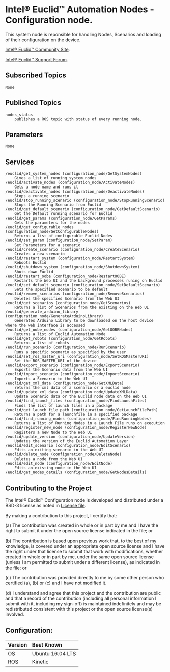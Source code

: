 # Intel&reg; Euclid&trade; Automation Nodes - Configuration node.

This system node is reponsible for handling Nodes, Scenarios and loading of their configuration on the device. 

[Intel® Euclid™ Community Site](http://www.euclidcommunity.intel.com).

[Intel® Euclid™ Support Forum](http://www.intel.com/content/www/us/en/support/emerging-technologies/intel-euclid-development-kit.html).

## Subscribed Topics

    None

## Published Topics

    nodes_status 
        publishes a ROS topic with status of every running node.
		
## Parameters
    None
		
## Services
    /euclid/get_system_nodes (configuration_node/GetSystemNodes)
        Gives a list of running system nodes
    /euclid/activate_nodes (configuration_node/ActivateNodes)
        Gets a node name and runs it
    /euclid/deactivate_nodes (configuration_node/DeactivateNodes)
        Stops a running scenario
    /euclid/stop_running_scenario (configuration_node/StopRunningScenario)
        Stops the Running Scenario from Euclid
    /euclid/get_default_scenario (configuration_node/GetDefaultScenario)
        Get the Default running scenario for Euclid
    /euclid/get_params (configuration_node/GetParams)
        Gets the parameters for the nodes
    /euclid/get_configurable_nodes (configuration_node/GetConfigurableNodes)
        Returns a list of configurable Euclid Nodes
    /euclid/set_param (configuration_node/SetParam)
        Set Parameters for a scenario
    /euclid/create_scenario (configuration_node/CreateScenario)
        Creates a new scenario
    /euclid/restart_system (configuration_node/RestartSystem)
        Reboots Euclid
    /euclid/shutdown_system (configuration_node/ShutdownSystem)
        Shuts down Euclid
    /euclid/restart_oobe (configuration_node/RestartOOBE)
        Restarts the Web UI and the background processes runing on Euclid
    /euclid/set_default_scenario (configuration_node/SetDefaultScenario)
        Sets the specified scenario to be default
    /euclid/remove_scenarios (configuration_node/RemoveScenarios)
        Deletes the specified Scenario from the Web UI
    /euclid/get_scenarios (configuration_node/GetScenarios)
        Returns a list of Scenarios from the existing on the Web UI
    /euclid/generate_arduino_library (configuration_node/GenerateArduinoLibrary)
        Generates Arduino Library to be downloaded on the host device where the web interface is accessed
    /euclid/get_oobe_nodes (configuration_node/GetOOBENodes)
        Returns a list of Euclid Automation Node
    /euclid/get_robots (configuration_node/GetRobots)
        Returns a list of robots
    /euclid/run_scenario (configuration_node/RunScenario)
        Runs a specific scenario as specified by the user
    /euclid/set_ros_master_uri (configuration_node/SetROSMasterURI)
        Set the ROS_MASTER_URI of the device
    /euclid/export_scenario (configuration_node/ExportScenario)
        Exports the Scenario data from the Web UI
    /euclid/import_scenario (configuration_node/ImportScenario)
        Imports a Scenario to the Web UI
    /euclid/get_xml_data (configuration_node/GetXMLData)
        returns the xml data of a scenario or a euclid node
    /euclid/update_xml_data (configuration_node/UpdateXMLData)
        Update Scenario data or the Euclid node data on the Web UI
    /euclid/find_launch_files (configuration_node/FindLaunchFiles)
        Finds the list of launch files in a package
    /euclid/get_launch_file_path (configuration_node/GetLaunchFilePath)
        Returns a path for a launchfile in a specified package
    /euclid/find_running_nodes (configuration_node/FindRunningNodes)
        Returns a list of Running Nodes in a Launch File runs on execution
    /euclid/register_new_node (configuration_node/RegisterNewNode)
        Registers a new Node to the Web UI
    /euclid/update_version (configuration_node/UpdateVersion)
        Updates the version of the Euclid Automation Layer
    /euclid/edit_scenario (configuration_node/EditScenario)
        Edits an exiting scenario in the Web UI
    /euclid/delete_node (configuration_node/DeleteNode)
        Deletes a node from the Web UI
    /euclid/edit_node (configuration_node/EditNode)
        Edits an existing node in the Web UI
    /euclid/get_nodes_details (configuration_node/GetNodesDetails)
    
## Contributing to the Project

The Intel&reg; Euclid&trade; Configuration node is developed and distributed under
a BSD-3 license as noted in [License file](LICENSE).

By making a contribution to this project, I certify that:

(a) The contribution was created in whole or in part by me and I
have the right to submit it under the open source license
indicated in the file; or

(b) The contribution is based upon previous work that, to the best
of my knowledge, is covered under an appropriate open source
license and I have the right under that license to submit that
work with modifications, whether created in whole or in part
by me, under the same open source license (unless I am
permitted to submit under a different license), as indicated
in the file; or

(c) The contribution was provided directly to me by some other
person who certified (a), (b) or (c) and I have not modified
it.

(d) I understand and agree that this project and the contribution
are public and that a record of the contribution (including all
personal information I submit with it, including my sign-off) is
maintained indefinitely and may be redistributed consistent with
this project or the open source license(s) involved.

## Configuration:

| Version        | Best Known           |
|:-------------- |:---------------------|
| OS             | Ubuntu 16.04 LTS     |
| ROS            | Kinetic              |
